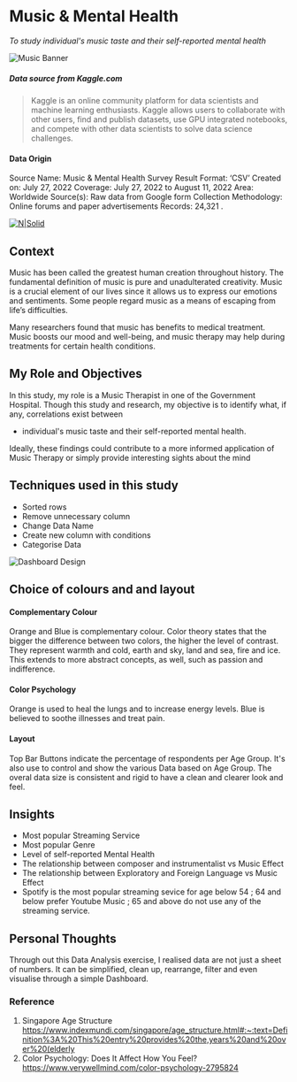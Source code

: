 # Music & Mental Health
 _To study individual's music taste and their self-reported mental health_

![Music Banner](https://mainstaymusictherapy.files.wordpress.com/2022/02/aqua-background-store-header.png)

##### Data source from _Kaggle.com_ 


>
>Kaggle is an online community platform for data scientists and machine learning enthusiasts. Kaggle allows users to collaborate with other users, find and publish datasets, use GPU integrated notebooks, and compete with other data scientists to solve data science challenges.


#### Data Origin
Source Name:		Music & Mental Health Survey Result
Format:		‘CSV’
Created on:		July 27, 2022
Coverage:		July 27, 2022 to August 11, 2022
Area:   Worldwide
Source(s):		Raw data from Google form
Collection Methodology:     Online forums and paper advertisements
Records:		24,321
.


[![N|Solid](https://imgur.com/h8JYpQ7.jpg)](https://nodesource.com/products/nsolid)  

## Context
Music has been called the greatest human creation throughout history. The fundamental definition of music is pure and unadulterated creativity. Music is a crucial element of our lives since it allows us to express our emotions and sentiments. Some people regard music as a means of escaping from life’s difficulties.

Many researchers found that music has benefits to medical treatment. Music boosts our mood and well-being, and music therapy may help during treatments for certain health conditions.

## My Role and Objectives 

In this study, my role is a Music Therapist in one of the Government Hospital. Though this study and research, my objective is to identify what, if any, correlations exist between

- individual's music taste and their self-reported mental health. 


Ideally, these findings could contribute to a more informed application of Music Therapy or simply provide interesting sights about the mind
## Techniques used in this study

- Sorted rows
- Remove unnecessary column
- Change Data Name
- Create new column with conditions
- Categorise Data

![Dashboard Design](https://imgur.com/de7TlCZ.jpg)

## Choice of colours and and layout

#### Complementary Colour

 Orange and Blue is complementary colour. Color theory states that the bigger the difference between two colors, the higher the level of contrast. They represent warmth and cold, earth and sky, land and sea, fire and ice. This extends to more abstract concepts, as well, such as passion and indifference.

#### Color Psychology
Orange is used to heal the lungs and to increase energy levels. Blue is believed to soothe illnesses and treat pain.

#### Layout
Top Bar Buttons indicate the percentage of respondents per Age Group. It's also use to control and show the various Data based on Age Group. The overal data size is consistent and rigid to have a clean and clearer look and feel.


## Insights

- Most popular Streaming Service
- Most popular Genre
- Level of self-reported Mental Health
- The relationship between composer and instrumentalist vs Music Effect
- The relationship between Exploratory and Foreign Language vs Music Effect
- Spotify is the most popular streaming sevice for age below 54 ; 64 and below prefer Youtube Music ; 65 and above do not use any of the streaming service.

## Personal Thoughts
Through out this Data Analysis exercise, I realised data are not just a sheet of numbers. It can be simplified, clean up, rearrange, filter and even visualise through a simple Dashboard.

### Reference
1. Singapore Age Structure 
https://www.indexmundi.com/singapore/age_structure.html#:~:text=Definition%3A%20This%20entry%20provides%20the,years%20and%20over%20(elderly
2. Color Psychology: Does It Affect How You Feel?
https://www.verywellmind.com/color-psychology-2795824
